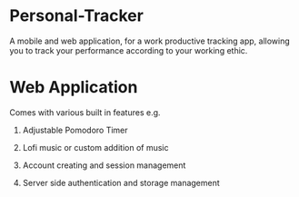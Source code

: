 # Personal-Tracker

A mobile and web application, for a work productive tracking app, allowing you to track your performance according to your working ethic.

# Web Application

Comes with various built in features e.g.

1.  Adjustable Pomodoro Timer

2.  Lofi music or custom addition of music

3.  Account creating and session management

4.  Server side authentication and storage management
